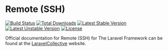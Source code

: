 # Remote (SSH)

[![Build Status](https://travis-ci.org/LaravelCollective/remote.svg?branch=master)](https://travis-ci.org/LaravelCollective/remote)
[![Total Downloads](https://poser.pugx.org/LaravelCollective/remote/downloads)](https://packagist.org/packages/laravelcollective/remote)
[![Latest Stable Version](https://poser.pugx.org/LaravelCollective/remote/v/stable.svg)](https://packagist.org/packages/laravelcollective/remote)
[![Latest Unstable Version](https://poser.pugx.org/LaravelCollective/remote/v/unstable.svg)](https://packagist.org/packages/laravelcollective/remote)
[![License](https://poser.pugx.org/LaravelCollective/remote/license.svg)](https://packagist.org/packages/laravelcollective/remote)

Official documentation for Remote (SSH) for The Laravel Framework can be found at the [LaravelCollective](http://laravelcollective.com) website.
